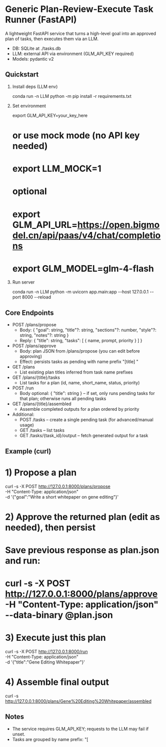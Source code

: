 # Generic Plan-Review-Execute Task Runner (FastAPI)

A lightweight FastAPI service that turns a high-level goal into an approved plan of tasks, then executes them via an LLM.

- DB: SQLite at ./tasks.db
- LLM: external API via environment (GLM_API_KEY required)
- Models: pydantic v2

## Quickstart

1) Install deps (LLM env)

   conda run -n LLM python -m pip install -r requirements.txt

2) Set environment

   export GLM_API_KEY=your_key_here
   # or use mock mode (no API key needed)
   # export LLM_MOCK=1
   # optional
   # export GLM_API_URL=https://open.bigmodel.cn/api/paas/v4/chat/completions
   # export GLM_MODEL=glm-4-flash

3) Run server

   conda run -n LLM python -m uvicorn app.main:app --host 127.0.0.1 --port 8000 --reload

## Core Endpoints

- POST /plans/propose
  - Body: { "goal": string, "title"?: string, "sections"?: number, "style"?: string, "notes"?: string }
  - Reply: { "title": string, "tasks": [ { name, prompt, priority } ] }
- POST /plans/approve
  - Body: plan JSON from /plans/propose (you can edit before approving)
  - Effect: persists tasks as pending with name prefix "[title] "
- GET /plans
  - List existing plan titles inferred from task name prefixes
- GET /plans/{title}/tasks
  - List tasks for a plan (id, name, short_name, status, priority)
- POST /run
  - Body optional: { "title": string } – if set, only runs pending tasks for that plan; otherwise runs all pending tasks
- GET /plans/{title}/assembled
  - Assemble completed outputs for a plan ordered by priority
- Additional:
  - POST /tasks – create a single pending task (for advanced/manual usage)
  - GET  /tasks – list tasks
  - GET  /tasks/{task_id}/output – fetch generated output for a task

## Example (curl)

# 1) Propose a plan
curl -s -X POST http://127.0.0.1:8000/plans/propose \
  -H "Content-Type: application/json" \
  -d '{"goal":"Write a short whitepaper on gene editing"}'

# 2) Approve the returned plan (edit as needed), then persist
# Save previous response as plan.json and run:
# curl -s -X POST http://127.0.0.1:8000/plans/approve -H "Content-Type: application/json" --data-binary @plan.json

# 3) Execute just this plan
curl -s -X POST http://127.0.0.1:8000/run \
  -H "Content-Type: application/json" \
  -d '{"title":"Gene Editing Whitepaper"}'

# 4) Assemble final output
curl -s http://127.0.0.1:8000/plans/Gene%20Editing%20Whitepaper/assembled

## Notes
- The service requires GLM_API_KEY; requests to the LLM may fail if unset.
- Tasks are grouped by name prefix: "[<title>] ". No schema change needed.
- Legacy, report-specific endpoints have been removed to keep the app generic.

## Architecture
- **Interfaces** (`app/interfaces/__init__.py`)
  - `LLMProvider` (chat, ping, config)
  - `TaskRepository` (task CRUD/query)
- **LLM client** (`app/llm.py`)
  - Implements `LLMProvider`
  - Supports mock mode via `LLM_MOCK`
- **Repository** (`app/repository/tasks.py`)
  - `SqliteTaskRepository` implements `TaskRepository`
  - Module-level functions delegate to `default_repo` for backward compatibility
- **Services** (`app/services/planning.py`)
  - Business logic for plan propose/approve with dependency injection (DI)
- **Scheduler/Executor** (`app/scheduler.py`, `app/executor.py`)
  - Scheduler queries repository for pending tasks; executor calls LLM via `get_default_client()` and persists outputs
- **API** (`app/main.py`)
  - FastAPI app uses Lifespan to init DB

## Mock Mode (no external LLM)
Enable to develop/test without a real API key. Deterministic outputs; `ping()` always true; `config()` reflects mock.

```bash
export LLM_MOCK=1
# now run the server or tests
```

## Testing
Run tests (uses temp SQLite DB and mock LLM; no external calls):

```bash
conda run -n LLM python -m pip install -U pytest  # if needed
conda run -n LLM python -m pytest -q
```

Coverage (optional):

```bash
conda run -n LLM python -m pip install -U pytest-cov
conda run -n LLM python -m pytest --cov=app --cov-report=term-missing
```

## Lifespan
Startup has migrated from `@app.on_event("startup")` to FastAPI Lifespan for forward compatibility.
# GAgent

